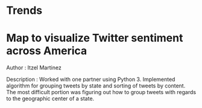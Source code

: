 # Trends
Map to visualize Twitter sentiment across America 	
===================================
Author : Itzel Martinez

Description : Worked with one partner using Python 3. Implemented algorithm for grouping tweets by state and sorting of tweets by content. The most difficult portion was figuring out how to group tweets with regards to the geographic center of a state.

